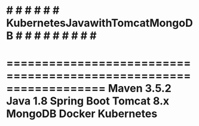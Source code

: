 # # # # # # #  KubernetesJavawithTomcatMongoDB # # # # # # # # # #
==================================================================
Maven 3.5.2
Java 1.8
Spring Boot
Tomcat 8.x
MongoDB
Docker
Kubernetes
=================================
